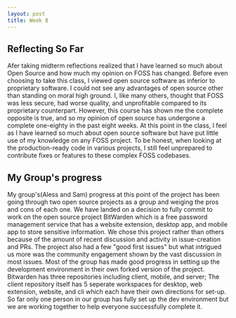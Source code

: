 ```yaml
---
layout: post
title: Week 8
---
```



## Reflecting So Far
Afer taking midterm reflections realized that I have learned so much about Open Source and how much my opinion on FOSS has changed. Before even choosing to take this class, I viewed open source software as inferior to proprietary software. I could not see any advantages of open source other than standing on moral high ground. I, like many others, thought that FOSS was less secure, had worse quality, and unprofitable compared to its proprietary counterpart. However, this course has shown me the complete opposite is true, and so my opinion of open source has undergone a complete one-eighty in the past eight weeks. At this point in the class, I feel as I have learned so much about open source software but have put little use of my knowledge on any FOSS project. To be honest, when looking at the production-ready code in various projects, I still feel unprepared to contribute fixes or features to these complex FOSS codebases.
<!--more-->
## My Group's progress
My group's(Aless and Sam) progress at this point of the project has been going through two open source projects as a group and weiging the pros and cons of each one. We have landed on a decision to fully commit to work on the open source project BitWarden which is a free password management service that has a website extension, desktop app, and mobile app to store sensitive information. We chose this project rather than others because of the amount of recent discussion and activity in issue-creation and PRs. The project also had a few "good first issues" but what intrigued us more was the community engagement shown by the vast discussion in most issues. Most of the group has made good progress in setting up the development environment in their own forked version of the project. Bitwarden has three repositories including client, mobile, and server; The client repository itself has 5 seperate workspaces for desktop, web extension, website, and cli which each have their own directions for set-up. So far only one person in our group has fully set up the dev environment but we are working together to help everyone successfully complete it.

